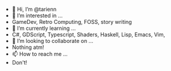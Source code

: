 - 👋 Hi, I’m @tarienn
- 👀 I’m interested in ...
- GameDev, Retro Computing, FOSS, story writing
- 🌱 I’m currently learning ...
- C#, GDScript, Typescript, Shaders, Haskell, Lisp, Emacs, Vim, 
- 💞️ I’m looking to collaborate on ...
- Nothing atm!
- 📫 How to reach me ...
- Don't!

<!---
tarienn/tarienn is a ✨ special ✨ repository because its `README.md` (this file) appears on your GitHub profile.
You can click the Preview link to take a look at your changes.
--->
